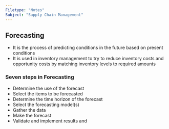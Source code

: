 ```yaml
---
Filetype: "Notes"
Subject: "Supply Chain Management"
---
```

## Forecasting
- It is the process of predicting conditions in the future based on present conditions
- It is used in inventory management to try to reduce inventory costs and opportunity costs by matching inventory levels to required amounts

### Seven steps in Forecasting
- Determine the use of the forecast 
- Select the items to be forecasted
- Determine the time horizon of the forecast 
- Select the forecasting model(s)
- Gather the data
- Make the forecast 
- Validate and implement results and 
